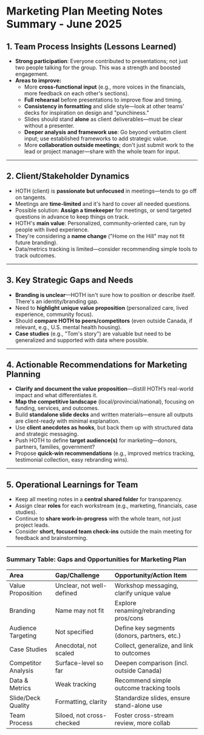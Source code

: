 # Marketing Plan Meeting Notes Summary - June 2025
## 1. **Team Process Insights (Lessons Learned)**

*   **Strong participation**: Everyone contributed to presentations; not just two people talking for the group. This was a strength and boosted engagement.
*   **Areas to improve:**
    *   More **cross-functional input** (e.g., more voices in the financials, more feedback on each other's sections).
    *   **Full rehearsal** before presentations to improve flow and timing.
    *   **Consistency in formatting** and slide style—look at other teams' decks for inspiration on design and "punchiness."
    *   Slides should stand **alone** as client deliverables—must be clear without a presenter.
    *   **Deeper analysis and framework use**: Go beyond verbatim client input; use established frameworks to add strategic value.
    *   More **collaboration outside meetings**; don't just submit work to the lead or project manager—share with the whole team for input.

---

## 2. **Client/Stakeholder Dynamics**

*   HOTH (client) is **passionate but unfocused** in meetings—tends to go off on tangents.
*   Meetings are **time-limited** and it's hard to cover all needed questions.
*   Possible solution: **Assign a timekeeper** for meetings, or send targeted questions in advance to keep things on track.
*   HOTH's **main value**: Personalized, community-oriented care, run by people with lived experience.
*   They're considering a **name change** ("Home on the Hill" may not fit future branding).
*   Data/metrics tracking is limited—consider recommending simple tools to track outcomes.

---

## 3. **Key Strategic Gaps and Needs**

*   **Branding is unclear**—HOTH isn't sure how to position or describe itself. There's an identity/branding gap.
*   Need to **highlight unique value proposition** (personalized care, lived experience, community focus).
*   Should **compare HOTH to peers/competitors** (even outside Canada, if relevant, e.g., U.S. mental health housing).
*   **Case studies** (e.g., "Tom's story") are valuable but need to be generalized and supported with data where possible.

---

## 4. **Actionable Recommendations for Marketing Planning**

*   **Clarify and document the value proposition**—distill HOTH’s real-world impact and what differentiates it.
*   **Map the competitive landscape** (local/provincial/national), focusing on funding, services, and outcomes.
*   Build **standalone slide decks** and written materials—ensure all outputs are client-ready with minimal explanation.
*   Use **client anecdotes as hooks**, but back them up with structured data and strategic messaging.
*   Push HOTH to define **target audience(s)** for marketing—donors, partners, families, government?
*   Propose **quick-win recommendations** (e.g., improved metrics tracking, testimonial collection, easy rebranding wins).

---

## 5. **Operational Learnings for Team**

*   Keep all meeting notes in a **central shared folder** for transparency.
*   Assign clear **roles** for each workstream (e.g., marketing, financials, case studies).
*   Continue to **share work-in-progress** with the whole team, not just project leads.
*   Consider **short, focused team check-ins** outside the main meeting for feedback and brainstorming.

---

### **Summary Table: Gaps and Opportunities for Marketing Plan**

| Area                | Gap/Challenge             | Opportunity/Action Item                      |
| :------------------ | :------------------------ | :------------------------------------------- |
| Value Proposition   | Unclear, not well-defined | Workshop messaging, clarify unique value     |
| Branding            | Name may not fit          | Explore renaming/rebranding pros/cons        |
| Audience Targeting  | Not specified             | Define key segments (donors, partners, etc.) |
| Case Studies        | Anecdotal, not scaled     | Collect, generalize, and link to outcomes    |
| Competitor Analysis | Surface-level so far      | Deepen comparison (incl. outside Canada)     |
| Data & Metrics      | Weak tracking             | Recommend simple outcome tracking tools      |
| Slide/Deck Quality  | Formatting, clarity       | Standardize slides, ensure stand-alone use   |
| Team Process        | Siloed, not cross-checked | Foster cross-stream review, more collab      |
